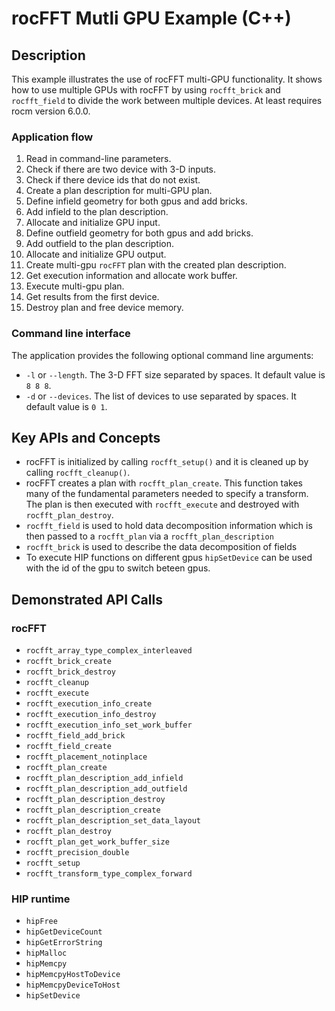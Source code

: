# rocFFT Mutli GPU Example (C++)

## Description

This example illustrates the use of rocFFT multi-GPU functionality. It shows how to use multiple GPUs with rocFFT by using `rocfft_brick` and `rocfft_field` to divide the work between multiple devices. At least requires rocm version 6.0.0.

### Application flow

1. Read in command-line parameters.
2. Check if there are two device with 3-D inputs.
3. Check if there device ids that do not exist.
4. Create a plan description for multi-GPU plan.
5. Define infield geometry for both gpus and add bricks.
6. Add infield to the plan description.
7. Allocate and initialize GPU input.
8. Define outfield geometry for both gpus and add bricks.
9. Add outfield to the plan description.
10. Allocate and initialize GPU output.
11. Create multi-gpu `rocFFT` plan with the created plan description.
12. Get execution information and allocate work buffer.
13. Execute multi-gpu plan.
14. Get results from the first device.
15. Destroy plan and free device memory.

### Command line interface

The application provides the following optional command line arguments:

- `-l` or `--length`. The 3-D FFT size separated by spaces. It default value is `8 8 8`.
- `-d` or `--devices`. The list of devices to use separated by spaces. It default value is `0 1`.

## Key APIs and Concepts

- rocFFT is initialized by calling `rocfft_setup()` and it is cleaned up by calling `rocfft_cleanup()`.
- rocFFT creates a plan with `rocfft_plan_create`. This function takes many of the fundamental parameters needed to specify a transform. The plan is then executed with `rocfft_execute` and destroyed with `rocfft_plan_destroy`.
- `rocfft_field` is used to hold data decomposition information which is then passed to a `rocfft_plan` via a `rocfft_plan_description`
- `rocfft_brick` is used to describe the data decomposition of fields
- To execute HIP functions on different gpus `hipSetDevice` can be used with the id of the gpu to switch beteen gpus.

## Demonstrated API Calls

### rocFFT

- `rocfft_array_type_complex_interleaved`
- `rocfft_brick_create`
- `rocfft_brick_destroy`
- `rocfft_cleanup`
- `rocfft_execute`
- `rocfft_execution_info_create`
- `rocfft_execution_info_destroy`
- `rocfft_execution_info_set_work_buffer`
- `rocfft_field_add_brick`
- `rocfft_field_create`
- `rocfft_placement_notinplace`
- `rocfft_plan_create`
- `rocfft_plan_description_add_infield`
- `rocfft_plan_description_add_outfield`
- `rocfft_plan_description_destroy`
- `rocfft_plan_description_create`
- `rocfft_plan_description_set_data_layout`
- `rocfft_plan_destroy`
- `rocfft_plan_get_work_buffer_size`
- `rocfft_precision_double`
- `rocfft_setup`
- `rocfft_transform_type_complex_forward`

### HIP runtime

- `hipFree`
- `hipGetDeviceCount`
- `hipGetErrorString`
- `hipMalloc`
- `hipMemcpy`
- `hipMemcpyHostToDevice`
- `hipMemcpyDeviceToHost`
- `hipSetDevice`
